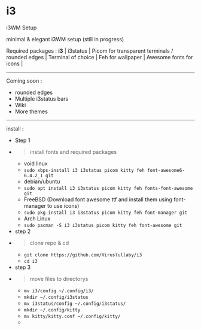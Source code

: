 # i3
i3WM Setup

minimal & elegant i3WM setup (still in progress)

Required packages :
 **i3** |
 i3status |
 Picom for transparent terminals / rounded edges |
 Terminal of choice |
 Feh for wallpaper |
 Awesome fonts for icons |

 _____________________________________________________

 Coming soon :
 - rounded edges
 - Multiple i3status bars
 - Wiki
 - More themes

 _____________________________________________________

 install :
 - Step 1
 - > install fonts and required packages
   - void linux
   - ```sudo xbps-install i3 i3status picom kitty feh font-awesome6-6.4.2_1 git```
   - debian/ubuntu
   - ```sudo apt install i3 i3status picom kitty feh fonts-font-awesome git```
   - FreeBSD (Download font awesome ttf and install them using font-manager to use icons)
   - ```sudo pkg install i3 i3status picom kitty feh font-manager git```
   - Arch Linux
   - ```sudo pacman -S i3 i3status picom kitty feh font-awesome git```
 - step 2
 - > clone repo & cd
   - ```git clone https://github.com/Viruslullaby/i3```
   - ```cd i3```
 - step 3
 - > move files to directorys
   - ```mv i3/config ~/.config/i3/```
   - ```mkdir ~/.config/i3status```
   - ```mv i3status/config ~/.config/i3status/```
   - ```mkdir ~/.config/kitty```
   - ```mv kitty/kitty.conf ~/.config/kitty/```
   - 
